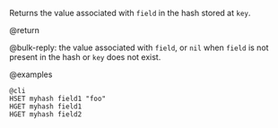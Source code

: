 Returns the value associated with `field` in the hash stored at `key`.

@return

@bulk-reply: the value associated with `field`, or `nil` when `field` is not
present in the hash or `key` does not exist.

@examples

    @cli
    HSET myhash field1 "foo"
    HGET myhash field1
    HGET myhash field2

